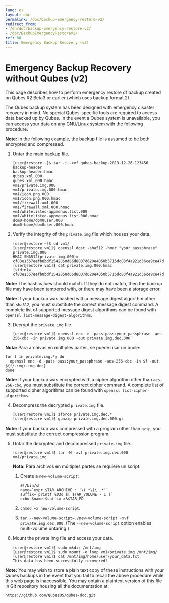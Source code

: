 ```yaml
---
lang: es
layout: doc
permalink: /doc/backup-emergency-restore-v2/
redirect_from:
- /en/doc/backup-emergency-restore-v2/
- /doc/BackupEmergencyRestoreV2/
ref: 80
title: Emergency Backup Recovery (v2)
---
```


Emergency Backup Recovery without Qubes (v2)
============================================

This page describes how to perform emergency restore of backup created on Qubes
R2 Beta3 or earlier (which uses backup format 2).

The Qubes backup system has been designed with emergency disaster recovery in
mind. No special Qubes-specific tools are required to access data backed up by
Qubes. In the event a Qubes system is unavailable, you can access your data on
any GNU/Linux system with the following procedure.

**Note:** In the following example, the backup file is assumed to be both
encrypted and compressed.

1.  Untar the main backup file.

    ~~~
    [user@restore ~]$ tar -i -xvf qubes-backup-2013-12-26-123456
    backup-header
    backup-header.hmac
    qubes.xml.000
    qubes.xml.000.hmac
    vm1/private.img.000
    vm1/private.img.000.hmac
    vm1/icon.png.000
    vm1/icon.png.000.hmac
    vm1/firewall.xml.000
    vm1/firewall.xml.000.hmac
    vm1/whitelisted-appmenus.list.000
    vm1/whitelisted-appmenus.list.000.hmac
    dom0-home/dom0user.000
    dom0-home/dom0user.000.hmac
    ~~~

2.  Verify the integrity of the `private.img` file which houses your data.

    ~~~
    [user@restore ~]$ cd vm1/
    [user@restore vm1]$ openssl dgst -sha512 -hmac "your_passphrase" private.img.000
    HMAC-SHA512(private.img.000)= cf83e1357eefb8bdf1542850d66d8007d620e4050b5715dc83f4a921d36ce9ce47d0d13c5d85f2b0ff8318d2877eec2f63b931bd47417a81a538327af927da3e
    [user@restore vm1]$ cat private.img.000.hmac 
    (stdin)= cf83e1357eefb8bdf1542850d66d8007d620e4050b5715dc83f4a921d36ce9ce47d0d13c5d85f2b0ff8318d2877eec2f63b931bd47417a81a538327af927da3e
    ~~~

  **Note:** The hash values should match. If they do not match, then the backup
  file may have been tampered with, or there may have been a storage error.

  **Note:** If your backup was hashed with a message digest algorithm other
  than `sha512`, you must substitute the correct message digest command. A
  complete list of supported message digest algorithms can be found with
  `openssl list-message-digest-algorithms`.

3.  Decrypt the `private.img` file.

    ~~~
    [user@restore vm1]$ openssl enc -d -pass pass:your_passphrase -aes-256-cbc -in private.img.000 -out private.img.dec.000
    ~~~

  **Nota:** Para archivos en múltiples partes, se puede usar un bucle:

  ~~~
  for f in private.img.*; do
    openssl enc -d -pass pass:your_passphrase -aes-256-cbc -in $f -out
  ${f/.img/.img.dec}
  done
  ~~~

  **Note:** If your backup was encrypted with a cipher algorithm other than
  `aes-256-cbc`, you must substitute the correct cipher command. A complete
  list of supported cipher algorithms can be found with `openssl
  list-cipher-algorithms`.

4.  Decompress the decrypted `private.img` file.

    ~~~
    [user@restore vm1]$ zforce private.img.dec.*
    [user@restore vm1]$ gunzip private.img.dec.000.gz
    ~~~

  **Note:** If your backup was compressed with a program other than `gzip`, you
  must substitute the correct compression program.

5.  Untar the decrypted and decompressed `private.img` file.

    ~~~
    [user@restore vm1]$ tar -M -xvf private.img.dec.000
    vm1/private.img
    ~~~

    **Nota:** Para archivos en múltiples partes se requiere un script.

    1.  Create a `new-volume-script`:

        ~~~
        #!/bin/sh
        name=`expr $TAR_ARCHIVE : '\(.*\)\..*'`
        suffix=`printf %03d $[ $TAR_VOLUME - 1 ]`
        echo $name.$suffix >&$TAR_FD
        ~~~

    2.  `chmod +x new-volume-script`.
    3.  `tar --new-volume-script=./new-volume-script -xvf private.img.dec.000`.
        (The `--new-volume-script` option enables multi-volume untaring.)

6.  Mount the private.img file and access your data.

    ~~~
    [user@restore vm1]$ sudo mkdir /mnt/img
    [user@restore vm1]$ sudo mount -o loop vm1/private.img /mnt/img/
    [user@restore vm1]$ cat /mnt/img/home/user/your_data.txt
    This data has been successfully recovered!
    ~~~

  **Note:** You may wish to store a plain text copy of these instructions with
  your Qubes backups in the event that you fail to recall the above procedure
  while this web page is inaccessible. You may obtain a plaintext version of
  this file in Git repository housing all the documentation at:

    https://github.com/QubesOS/qubes-doc.git
